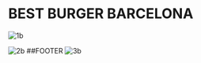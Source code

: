 # BEST BURGER BARCELONA


![1b](https://user-images.githubusercontent.com/94227693/218176642-e1b93701-cbaf-4dcb-9d64-4e9194481dec.png)

![2b](https://user-images.githubusercontent.com/94227693/218176720-e574282a-a1c5-42ad-adcb-ab7a7da9a805.png)
##FOOTER
![3b](https://user-images.githubusercontent.com/94227693/218176738-5307d6bc-d658-4edb-99f5-5ed160e946a2.png)
